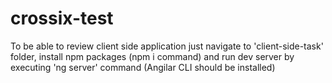 # crossix-test

To be able to review client side application just navigate to 'client-side-task' folder, install npm packages (npm i command) and run dev server by executing 'ng server' command (Angilar CLI should be installed)